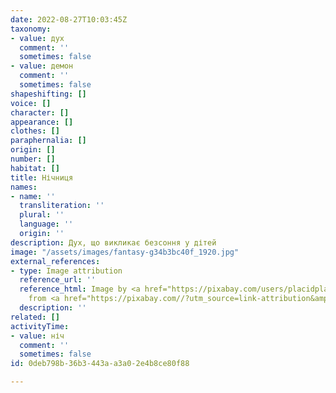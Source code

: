 ```yaml
---
date: 2022-08-27T10:03:45Z
taxonomy:
- value: дух
  comment: ''
  sometimes: false
- value: демон
  comment: ''
  sometimes: false
shapeshifting: []
voice: []
character: []
appearance: []
clothes: []
paraphernalia: []
origin: []
number: []
habitat: []
title: Нічниця
names:
- name: ''
  transliteration: ''
  plural: ''
  language: ''
  origin: ''
description: Дух, що викликає безсоння у дітей
image: "/assets/images/fantasy-g34b3bc40f_1920.jpg"
external_references:
- type: Image attribution
  reference_url: ''
  reference_html: Image by <a href="https://pixabay.com/users/placidplace-25572496/?utm_source=link-attribution&amp;utm_medium=referral&amp;utm_campaign=image&amp;utm_content=7253245">Peace,love,happiness</a>
    from <a href="https://pixabay.com//?utm_source=link-attribution&amp;utm_medium=referral&amp;utm_campaign=image&amp;utm_content=7253245">Pixabay</a>
  description: ''
related: []
activityTime:
- value: ніч
  comment: ''
  sometimes: false
id: 0deb798b-36b3-443a-a3a0-2e4b8ce80f88

---
```

